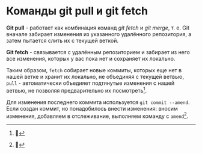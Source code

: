 # Команды git pull и git fetch #

**Git pull** - работает как комбинация команд *git fetch* и *git merge*, т. е. Git вначале забирает изменения из указанного удалённого репозитория, а затем пытается слить их с текущей веткой.

**Git fetch** - связывается с удалённым репозиторием и забирает из него все изменения, которых у вас пока нет и сохраняет их локально. 

Таким образом, ```fetch``` собирает новые коммиты, которых еще нет в нашей ветке и хранит их локально, не объединяя с текущей ветвью, ```pull``` - автоматически объедияет подтянутые изменения с нашей ветвью, не позволяя предварительно их посмотреть[^1].

Для изменения последнего коммита используется ```git commit --amend```. Если создан коммит, но понадобилось внести изменения: вносим изменения, добавляем в отслеживание, выполняем команду с ```amend```[^2].

 [^1]: :muscle: 
 [^2]: :eyes:
